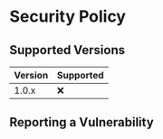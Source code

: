 # Security Policy

## Supported Versions

| Version | Supported          |
| ------- | ------------------ |
| 1.0.x   | :x:                |

## Reporting a Vulnerability
